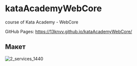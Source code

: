 # kataAcademyWebCore
course of Kata Academy - WebCore

GitHub Pages: https://13knvv.github.io/kataAcademyWebCore/

## Макет

![2_services_1440](https://user-images.githubusercontent.com/82340078/218533534-67cb9e49-0ab8-4428-a1c4-0f104c3812b0.jpg)
